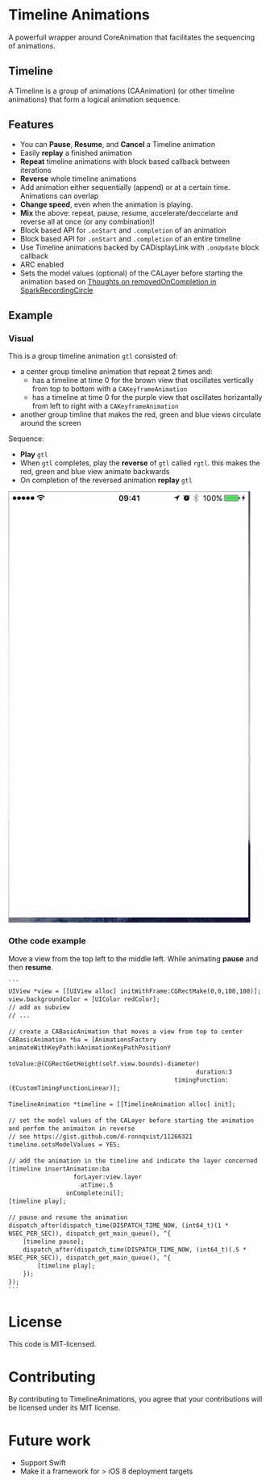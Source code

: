 # Timeline Animations

A powerfull wrapper around CoreAnimation that facilitates the sequencing of animations.

## Timeline
A Timeline is a group of animations (CAAnimation) (or other timeline animations) that form a logical animation sequence.

## Features 

- You can **Pause**, **Resume**, and **Cancel** a Timeline animation
- Easily **replay** a finished animation
- **Repeat** timeline animations with block based callback between iterations
- **Reverse** whole timeline animations
- Add animation either sequentially (append) or at a certain time. Animations can overlap
- **Change speed**, even when the animation is playing. 
- **Mix** the above: repeat, pause, resume, accelerate/deccelarte and reverse all at once (or any combination)!
- Block based API for `.onStart` and `.completion` of an animation
- Block based API for `.onStart` and `.completion` of an entire timeline
- Use Timeline animations backed by CADisplayLink with `.onUpdate` block callback
- ARC enabled
- Sets the model values (optional) of the CALayer before starting the animation based on [Thoughts on removedOnCompletion in SparkRecordingCircle](https://gist.github.com/d-ronnqvist/11266321)

## Example

### Visual
This is a group timeline animation `gtl` consisted of:

- a center group timeline animation that repeat 2 times and:
  + has a timeline at time 0 for the brown view that oscillates vertically from top to bottom with a `CAKeyframeAnimation`
  + has a timeline at time 0 for the purple view that oscillates horizantally from left to right with a `CAKeyframeAnimation`
- another group timline that makes the red, green and blue views circulate around the screen

Sequence:

- **Play** `gtl`
- When `gtl` completes, play the **reverse** of `gtl` called `rgtl`. this makes the red, green and blue view animate backwards
- On completion of the reversed animation **replay** `gtl`

![visual_example](example.gif)

### Othe code example
Move a view from the top left to the middle left.
While animating **pause** and then **resume**.

	```
	UIView *view = [[UIView alloc] initWithFrame:CGRectMake(0,0,100,100)];
	view.backgroundColor = [UIColor redColor];
	// add as subview
	// ...
	
	// create a CABasicAnimation that moves a view from top to center
	CABasicAnimation *ba = [AnimationsFactory animateWithKeyPath:kAnimationKeyPathPositionY
    	                                                 toValue:@(CGRectGetHeight(self.view.bounds)-diameter)
        	                                            duration:3
            	                                  timingFunction:(ECustomTimingFunctionLinear)];
    
    TimelineAnimation *timeline = [[TimelineAnimation alloc] init];
    
    // set the model values of the CALayer before starting the animation and perfom the animaiton in reverse
    // see https://gist.github.com/d-ronnqvist/11266321                                          
    timeline.setsModelValues = YES;
    
    // add the animation in the timeline and indicate the layer concerned
    [timeline insertAnimation:ba
                      forLayer:view.layer
                        atTime:.5
                    onComplete:nil];
    [timeline play];
    
    // pause and resume the animation
    dispatch_after(dispatch_time(DISPATCH_TIME_NOW, (int64_t)(1 * NSEC_PER_SEC)), dispatch_get_main_queue(), ^{
        [timeline pause];
        dispatch_after(dispatch_time(DISPATCH_TIME_NOW, (int64_t)(.5 * NSEC_PER_SEC)), dispatch_get_main_queue(), ^{
            [timeline play];
        });
    });
	```
	
	
# License
This code is MIT-licensed.

# Contributing
By contributing to TimelineAnimations, you agree that your contributions will be licensed under its MIT license.

# Future work

- Support Swift
- Make it a framework for > iOS 8 deployment targets


